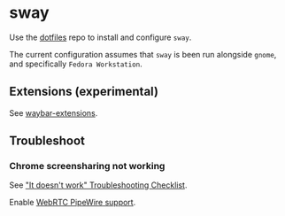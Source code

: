 # sway

Use the [dotfiles](https://github.com/nicolomaioli/dotfiles) repo to install and
configure `sway`.

The current configuration assumes that `sway` is been run alongside `gnome`, and
specifically `Fedora Workstation`.

## Extensions (experimental)

See [waybar-extensions](https://github.com/nicolomaioli/waybar-extensions).

## Troubleshoot

### Chrome screensharing not working

See
["It doesn't work" Troubleshooting Checklist](https://github.com/emersion/xdg-desktop-portal-wlr/wiki/%22It-doesn't-work%22-Troubleshooting-Checklist).

Enable
[WebRTC PipeWire support](chrome://flags/#enable-webrtc-pipewire-capturer).
